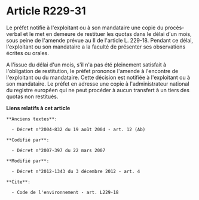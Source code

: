 # Article R229-31

Le préfet notifie à l'exploitant ou à son mandataire une copie du procès-verbal et le met en demeure de restituer les quotas
dans le délai d'un mois, sous peine de l'amende prévue au II de l'article L. 229-18. Pendant ce délai, l'exploitant ou son
mandataire a la faculté de présenter ses observations écrites ou orales. 

A l'issue du délai d'un mois, s'il n'a pas été pleinement satisfait à l'obligation de restitution, le préfet prononce
l'amende à l'encontre de l'exploitant ou du mandataire. Cette décision est notifiée à l'exploitant ou à son mandataire. Le
préfet en adresse une copie à l'administrateur national du registre européen qui ne peut procéder à aucun transfert à un
tiers des quotas non restitués.

**Liens relatifs à cet article**

	**Anciens textes**:

	  - Décret n°2004-832 du 19 août 2004 - art. 12 (Ab)

	**Codifié par**:

	  - Décret n°2007-397 du 22 mars 2007

	**Modifié par**:

	  - Décret n°2012-1343 du 3 décembre 2012 - art. 4

	**Cite**:

	  - Code de l'environnement - art. L229-18
